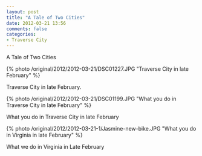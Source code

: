 ```yaml
---
layout: post
title: "A Tale of Two Cities"
date: 2012-03-21 13:56
comments: false
categories: 
- Traverse City
---
```

A Tale of Two Cities
 


{% photo /original/2012/2012-03-21/DSC01227.JPG "Traverse City in late February" %}


Traverse City in late February.



{% photo /original/2012/2012-03-21/DSC01199.JPG "What you do in Traverse City in late February" %}

What you do in Traverse City in late February



{% photo /original/2012/2012-03-21-1/Jasmine-new-bike.JPG "What you do in Virginia in late February" %}


What we do in Virginia in Late February
